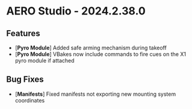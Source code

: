 # AERO Studio - 2024.2.38.0

## Features

- [**Pyro Module**] Added safe arming mechanism during takeoff
- [**Pyro Module**] VBakes now include commands to fire cues on the X1 pyro module if attached

## Bug Fixes

- [**Manifests**] Fixed manifests not exporting new mounting system coordinates
